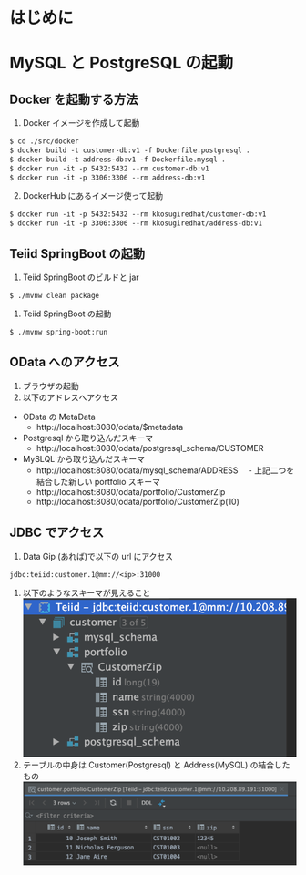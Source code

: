 # はじめに

# MySQL と PostgreSQL の起動

## Docker を起動する方法
1. Docker イメージを作成して起動
```shell script
$ cd ./src/docker
$ docker build -t customer-db:v1 -f Dockerfile.postgresql .
$ docker build -t address-db:v1 -f Dockerfile.mysql .
$ docker run -it -p 5432:5432 --rm customer-db:v1
$ docker run -it -p 3306:3306 --rm address-db:v1
```

2. DockerHub にあるイメージ使って起動
```shell script
$ docker run -it -p 5432:5432 --rm kkosugiredhat/customer-db:v1
$ docker run -it -p 3306:3306 --rm kkosugiredhat/address-db:v1
```

## Teiid SpringBoot の起動
1. Teiid SpringBoot のビルドと jar 
```shell script
$ ./mvnw clean package
```
1. Teiid SpringBoot の起動
```shell script
$ ./mvnw spring-boot:run
```

## OData へのアクセス
1. ブラウザの起動
2. 以下のアドレスへアクセス
  - OData の MetaData
    - http://localhost:8080/odata/$metadata
  - Postgresql から取り込んだスキーマ
    - http://localhost:8080/odata/postgresql_schema/CUSTOMER
  - MySLQL から取り込んだスキーマ
    - http://localhost:8080/odata/mysql_schema/ADDRESS
　- 上記二つを結合した新しい portfolio スキーマ
    - http://localhost:8080/odata/portfolio/CustomerZip
    - http://localhost:8080/odata/portfolio/CustomerZip(10)

## JDBC でアクセス
1. Data Gip (あれば)で以下の url にアクセス
```shell script
jdbc:teiid:customer.1@mm://<ip>:31000
```
1. 以下のようなスキーマが見えること
  ![](./image/1.png)
1. テーブルの中身は Customer(Postgresql) と Address(MySQL) の結合したもの
  ![](./image/2.png)